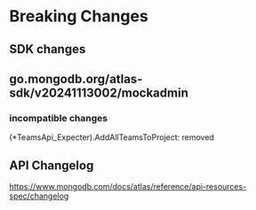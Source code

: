 # Breaking Changes

## SDK changes

## go.mongodb.org/atlas-sdk/v20241113002/mockadmin

### incompatible changes

(\*TeamsApi_Expecter).AddAllTeamsToProject: removed

## API Changelog

https://www.mongodb.com/docs/atlas/reference/api-resources-spec/changelog
